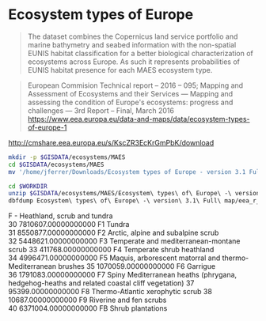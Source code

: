 # Ecosystem types of Europe

> The dataset combines the Copernicus land service portfolio and marine bathymetry and seabed information with the non-spatial EUNIS habitat classification for a better biological characterization of ecosystems across Europe. As such it represents probabilities of EUNIS habitat presence for each MAES ecosystem type.

> European Commision Technical report – 2016 – 095;
Mapping and Assessment of Ecosystems and their Services — Mapping and assessing the
condition of Europe's ecosystems: progress and challenges — 3rd Report – Final, March 2016
https://www.eea.europa.eu/data-and-maps/data/ecosystem-types-of-europe-1

http://cmshare.eea.europa.eu/s/KscZR3EcKrGmPbK/download


```sh
mkdir -p $GISDATA/ecosystems/MAES
cd $GISDATA/ecosystems/MAES
mv '/home/jferrer/Downloads/Ecosystem types of Europe - version 3.1 Full map.zip' $GISDATA/ecosystems/MAES

cd $WORKDIR
unzip $GISDATA/ecosystems/MAES/Ecosystem\ types\ of\ Europe\ -\ version\ 3.1\ Full\ map.zip
dbfdump Ecosystem\ types\ of\ Europe\ -\ version\ 3.1\ Full\ map/eea_r_3035_100_m_etm-full_2012_v3-1_r00.tif.vat.dbf


```
F - Heathland, scrub and tundra                   
30 7810607.00000000000 F1         Tundra     
31 8550877.00000000000 F2         Arctic, alpine and subalpine scrub         
 32 5448621.00000000000 F3         Temperate and mediterranean-montane scrub
 33  411768.00000000000 F4         Temperate shrub heathland         
  34 4996471.00000000000 F5         Maquis, arborescent matorral and thermo-Mediterranean brushes
  35 1070059.00000000000 F6         Garrigue  
   36 1791083.00000000000 F7         Spiny Mediterranean heaths (phrygana, hedgehog-heaths and related coastal cliff vegetation)
   37   95399.00000000000 F8         Thermo-Atlantic xerophytic scrub
   38   10687.00000000000 F9         Riverine and fen scrubs    
   40 6371004.00000000000 FB         Shrub plantations    

